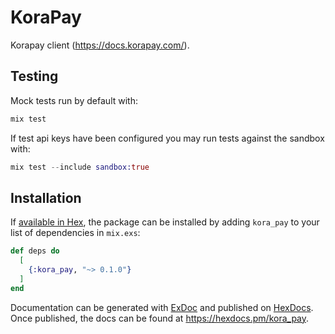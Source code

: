 # KoraPay

Korapay client (https://docs.korapay.com/).

## Testing
Mock tests run by default with:
```bash
mix test
```

If test api keys have been configured you may run tests against the sandbox with:

```elixir
mix test --include sandbox:true
```

## Installation

If [available in Hex](https://hex.pm/docs/publish), the package can be installed
by adding `kora_pay` to your list of dependencies in `mix.exs`:

```elixir
def deps do
  [
    {:kora_pay, "~> 0.1.0"}
  ]
end
```

Documentation can be generated with [ExDoc](https://github.com/elixir-lang/ex_doc)
and published on [HexDocs](https://hexdocs.pm). Once published, the docs can
be found at <https://hexdocs.pm/kora_pay>.


